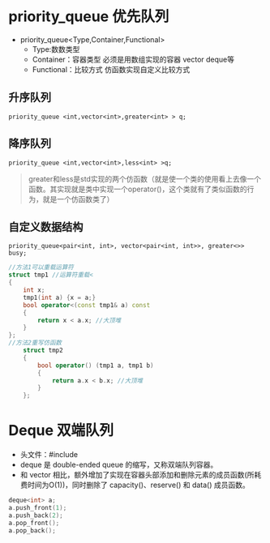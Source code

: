 # priority_queue 优先队列
- priority_queue<Type,Container,Functional>
    - Type:数数类型
    - Container：容器类型 必须是用数组实现的容器 vector deque等
    - Functional：比较方式 仿函数实现自定义比较方式
## 升序队列
`priority_queue <int,vector<int>,greater<int> > q;`

## 降序队列
`priority_queue <int,vector<int>,less<int> >q;`

>greater和less是std实现的两个仿函数（就是使一个类的使用看上去像一个函数。其实现就是类中实现一个operator()，这个类就有了类似函数的行为，就是一个仿函数类了）

## 自定义数据结构
`priority_queue<pair<int, int>, vector<pair<int, int>>, greater<>> busy;`

```c++
//方法1可以重载运算符
struct tmp1 //运算符重载<
{
    int x;
    tmp1(int a) {x = a;}
    bool operator<(const tmp1& a) const
    {
        return x < a.x; //大顶堆
    }
};
//方法2重写仿函数
    struct tmp2 
    {
        bool operator() (tmp1 a, tmp1 b) 
        {
            return a.x < b.x; //大顶堆
        }
    };
```

# Deque  双端队列
- 头文件：#include<deque>
- deque 是 double-ended queue 的缩写，又称双端队列容器。
- 和 vector 相比，额外增加了实现在容器头部添加和删除元素的成员函数(所耗费时间为O(1))，同时删除了 capacity()、reserve() 和 data() 成员函数。
```c++
deque<int> a;
a.push_front(1);
a.push_back(2);
a.pop_front();
a.pop_back();
```





